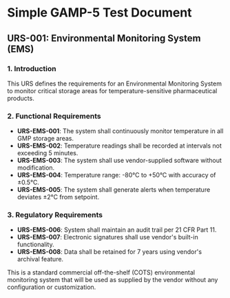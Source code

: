 # Simple GAMP-5 Test Document

## URS-001: Environmental Monitoring System (EMS)

### 1. Introduction
This URS defines the requirements for an Environmental Monitoring System to monitor critical storage areas for temperature-sensitive pharmaceutical products.

### 2. Functional Requirements
- **URS-EMS-001**: The system shall continuously monitor temperature in all GMP storage areas.
- **URS-EMS-002**: Temperature readings shall be recorded at intervals not exceeding 5 minutes.
- **URS-EMS-003**: The system shall use vendor-supplied software without modification.
- **URS-EMS-004**: Temperature range: -80°C to +50°C with accuracy of ±0.5°C.
- **URS-EMS-005**: The system shall generate alerts when temperature deviates ±2°C from setpoint.

### 3. Regulatory Requirements
- **URS-EMS-006**: System shall maintain an audit trail per 21 CFR Part 11.
- **URS-EMS-007**: Electronic signatures shall use vendor's built-in functionality.
- **URS-EMS-008**: Data shall be retained for 7 years using vendor's archival feature.

This is a standard commercial off-the-shelf (COTS) environmental monitoring system that will be used as supplied by the vendor without any configuration or customization.